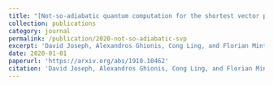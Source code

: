```yaml
---
title: "[Not-so-adiabatic quantum computation for the shortest vector problem](https://arxiv.org/abs/1910.10462)"
collection: publications
category: journal
permalink: /publication/2020-not-so-adiabatic-svp
excerpt: 'David Joseph, Alexandros Ghionis, Cong Ling, and Florian Mintert. Physical Review Research, Vol. 2, 013361, 2020.'
date: 2020-01-01
paperurl: 'https://arxiv.org/abs/1910.10462'
citation: 'David Joseph, Alexandros Ghionis, Cong Ling, and Florian Mintert. "Not-so-adiabatic quantum computation for the shortest vector problem." <i>Physical Review Research</i>, Vol. 2, 013361, 2020.'
---
```

